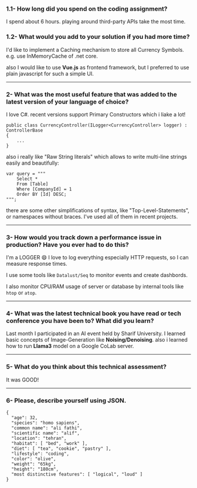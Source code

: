 ### 1.1- How long did you spend on the coding assignment?
I spend about 6 hours. playing around third-party APIs take the most time.

### 1.2- What would you add to your solution if you had more time?
I'd like to implement a Caching mechanism to store all Currency Symbols.
e.g. use InMemoryCache of .net core.

also I would like to use **Vue.js** as frontend framework,
but I preferred to use plain javascript for such a simple UI.

---

### 2- What was the most useful feature that was added to the latest version of your language of choice?
I love C#. recent versions support Primary Constructors which i liake a lot!

    public class CurrencyController(ILogger<CurrencyController> logger) : ControllerBase
    {
        ...
    }

also i really like "Raw String literals" which allows to write multi-line strings easily and beautifully:
	
    var query = """
        Select *
        From [Table]
        Where [CompanyId] = 1
        Order BY [Id] DESC;
    """;

there are some other simplifications of syntax, like "Top-Level-Statements", or namespaces without braces. I've used all of them in recent projects.

---

### 3- How would you track down a performance issue in production? Have you ever had to do this?
I'm a LOGGER :smile: I love to log everything especially HTTP requests, so I can measure response times.

I use some tools like `Datalust/Seq` to monitor events and create dashbords.

I also monitor CPU/RAM usage of server or database by internal tools like `htop` or `atop`.

---

### 4- What was the latest technical book you have read or tech conference you have been to? What did you learn?
Last month I participated in an AI event held by Sharif University. I learned basic concepts of Image-Generation like **Noising/Denoising**.
also i learned how to run **Llama3** model on a Google CoLab server.

---

### 5- What do you think about this technical assessment?
It was GOOD!

---

### 6- Please, describe yourself using JSON.

    {
      "age": 32,
      "species": "homo sapiens",
      "common name": "ali fathi",
      "scientific name": "alif",
      "location": "tehran",
      "habitat": [ "bed", "work" ],
      "diet": [ "tea", "cookie", "pastry" ],
      "lifestyle": "coding",
      "color": "olive",
      "weight": "65kg",
      "height": "180cm",
      "most distinctive features": [ "logical", "loud" ]
    }

